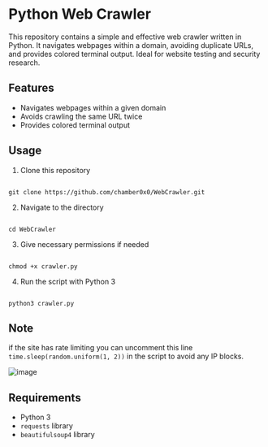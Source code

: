 # Python Web Crawler

This repository contains a simple and effective web crawler written in Python. It navigates webpages within a domain, avoiding duplicate URLs, and provides colored terminal output. Ideal for website testing and security research.

## Features

- Navigates webpages within a given domain
- Avoids crawling the same URL twice
- Provides colored terminal output


## Usage

1. Clone this repository
``` 

git clone https://github.com/chamber0x0/WebCrawler.git 

```
2. Navigate to the directory
```

cd WebCrawler

```
3. Give necessary permissions if needed
```

chmod +x crawler.py

```
4. Run the script with Python 3
```

python3 crawler.py

```



## Note 

if the site has rate limiting you can uncomment this line `time.sleep(random.uniform(1, 2))` in the script to avoid any IP blocks.

![image](https://github.com/chamber0x0/WebCrawler/assets/160602770/c308b749-5963-4322-abe2-b919c9d170f8)




## Requirements

- Python 3
- `requests` library
- `beautifulsoup4` library


